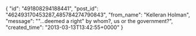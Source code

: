  {
   "id": "491808294188441",
   "post_id": "462493170453287_485784274790843",
   "from_name": "Kelleran Holman",
   "message": "\"...deemed a right\" by whom?, us or the government?",
   "created_time": "2013-03-13T13:42:55+0000"
 }

